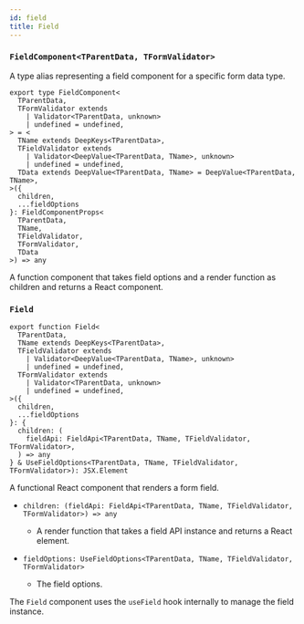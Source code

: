 ```yaml
---
id: field
title: Field
---
```


### `FieldComponent<TParentData, TFormValidator>`

A type alias representing a field component for a specific form data type.

```tsx
export type FieldComponent<
  TParentData,
  TFormValidator extends
    | Validator<TParentData, unknown>
    | undefined = undefined,
> = <
  TName extends DeepKeys<TParentData>,
  TFieldValidator extends
    | Validator<DeepValue<TParentData, TName>, unknown>
    | undefined = undefined,
  TData extends DeepValue<TParentData, TName> = DeepValue<TParentData, TName>,
>({
  children,
  ...fieldOptions
}: FieldComponentProps<
  TParentData,
  TName,
  TFieldValidator,
  TFormValidator,
  TData
>) => any
```

A function component that takes field options and a render function as children and returns a React component.

### `Field`

```tsx
export function Field<
  TParentData,
  TName extends DeepKeys<TParentData>,
  TFieldValidator extends
    | Validator<DeepValue<TParentData, TName>, unknown>
    | undefined = undefined,
  TFormValidator extends
    | Validator<TParentData, unknown>
    | undefined = undefined,
>({
  children,
  ...fieldOptions
}: {
  children: (
    fieldApi: FieldApi<TParentData, TName, TFieldValidator, TFormValidator>,
  ) => any
} & UseFieldOptions<TParentData, TName, TFieldValidator, TFormValidator>): JSX.Element
```

A functional React component that renders a form field.

- ```tsx
  children: (fieldApi: FieldApi<TParentData, TName, TFieldValidator, TFormValidator>) => any
  ```
  - A render function that takes a field API instance and returns a React element.
- ```tsx
  fieldOptions: UseFieldOptions<TParentData, TName, TFieldValidator, TFormValidator>
  ```
  - The field options.

The `Field` component uses the `useField` hook internally to manage the field instance.

